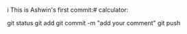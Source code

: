 i This is Ashwin's first commit:# calculator:


git status 
git add <file name>
git commit -m "add your comment"
git push 
